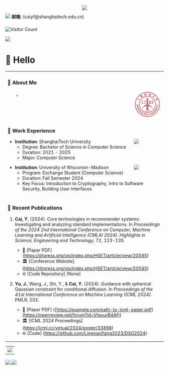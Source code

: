  
  <!-- 动态打字效果 -->
  <div align="center"> 
    <img src="https://readme-typing-svg.herokuapp.com?lines=Cai%20YiFan's%20Homepage!;静看潮起潮落，坐观云卷云舒&center=true&font=Roboto&size=27" />
  </div>

  <!-- 个人资料徽标 -->
  <div style="line-height: 2.5;">
    <img src="https://img.shields.io/badge/Email-邮箱-0078D4"/> <b>邮箱</b>: (caiyf@shanghaitech.edu.cn)<br>
    <!-- <img src="https://img.shields.io/badge/Twitter-推特-blue"/> <b>Twitter</b>: [@yourhandle](https://twitter.com/yourhandle)<br>-->
    <!-- <img src="https://img.shields.io/badge/Bilibili-B站-ff69b4" alt="B站"/> <b>B站</b>: [你的昵称](https://space.bilibili.com/yourid)<br>-->
    <!-- <img src="https://img.shields.io/badge/WeChat-微信-07c160" alt="微信"/> <b>微信</b>: 你的微信号<br>-->
  </div>
  

  ![Visitor Count](https://komarev.com/ghpvc/?username=caiyf03&label=Visitors&color=blue&style=flat)
  
  <a href="https://wakatime.com/@caiyf03">
    <img src="https://wakatime.com/badge/user/caiyf03.svg"/>
  </a>



# 🙋 Hello

<table>
  
<tr><td>

### 🤺 About Me

<img align="right" width="88" src="https://github.com/caiyf03/caiyf03/raw/main/pic/shanghaitech.png" />

<p>&emsp;&emsp;。</p>

</td></tr>

<tr><td>

### 🏢 Work Experience

<img align="right" width="88" src="https://cdn.jsdelivr.net/gh/caiyf03/caiyf03/assets/images/yuanze.png" />

- **Institution**: ShanghaiTech University  
  - Degree: Bachelor of Science in Computer Science  
  - Duration: 2021 - 2025  
  - Major: Computer Science  

<img align="right" width="88" src="https://cdn.jsdelivr.net/gh/caiyf03/caiyf03/assets/images/tuhui.png" />

- **Institution**: University of Wisconsin-Madison  
  - Program: Exchange Student (Computer Science)  
  - Duration: Fall Semester 2024  
  - Key Focus: Introduction to Cryptography, Intro to Software Security, Building User Interfaces

</td></tr>

<tr><td>

### 📃 Recent Publications

1. **Cai, Y.** (2024). Core technologies in recommender systems: Investigating and analyzing standard implementations. In _Proceedings of the 2024 2nd International Conference on Computer, Machine Learning and Artificial Intelligence (CMLAI 2024)_. _Highlights in Science, Engineering and Technology_, 72, 123-135.  
   - 📄 [Paper PDF] (https://drpress.org/ojs/index.php/HSET/article/view/20585)  
   - 🏛️ [Conference Website] (https://drpress.org/ojs/index.php/HSET/article/view/20585)  
   - 🌐 [Code Repository] (None)  

2. **Yu, J.**, Wang, J., Shi, Y., & **Cai, Y.** (2024). Guidance with spherical Gaussian constraint for conditional diffusion. In _Proceedings of the 41st International Conference on Machine Learning (ICML 2024)_. PMLR, 202.  
   - 📄 [Paper PDF] ([https://example.com/path-to-icml-paper.pdf](https://openreview.net/forum?id=VtqyurB4Af))  
   - 🏛️ [ICML 2024 Proceedings] (https://icml.cc/virtual/2024/poster/33898)  
   - 🌐 [Code] (https://github.com/LingxiaoYang2023/DSG2024)  

</td></tr>
</table>

<!-- 语言统计 -->
<table>
  <tr>
    <td> <img src="https://github-readme-stats.vercel.app/api/top-langs/?username=caiyf03" /> </td>
  </tr>
</table>

<!-- ![caiyf03's GitHub stats](https://github-readme-stats.vercel.app/api?username=caiyf03&count_private=true&layout=compact)-->


<a href="https://github.com/anuraghazra/github-readme-stats">
  <img align="center" src="https://github-readme-stats.vercel.app/api/pin/?username=caiyf03&repo=github-readme-stats" />
</a>
<a href="https://github.com/anuraghazra/convoychat">
  <img align="center" src="https://github-readme-stats.vercel.app/api/pin/?username=caiyf03&repo=convoychat" />
</a>
